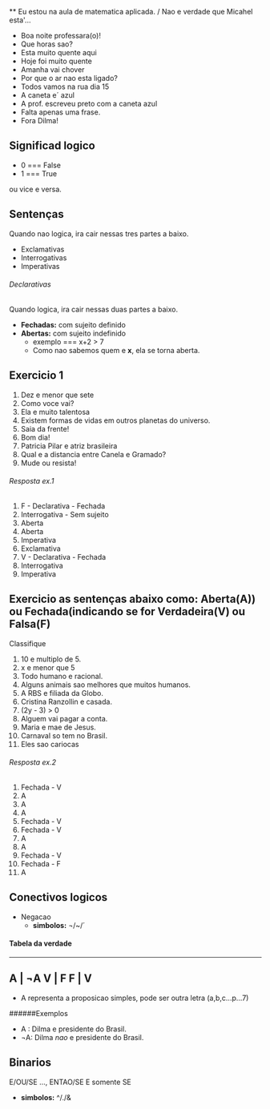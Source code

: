 ** Eu estou na aula de matematica aplicada. / Nao e verdade que Micahel esta'...
* Boa noite professara(o)!
* Que horas sao?
* Esta muito quente aqui
* Hoje foi muito quente
* Amanha vai chover
* Por que o ar nao esta ligado?
* Todos vamos na rua dia 15
* A caneta e´ azul
* A prof. escreveu preto com a caneta azul
* Falta apenas uma frase.
* Fora Dilma!


## Significad logico

* 0 === False
* 1 === True

ou vice e versa.


## Sentenças
Quando nao logica, ira cair nessas tres partes a baixo.

*   Exclamativas
*   Interrogativas
*   Imperativas


###### Declarativas
Quando logica, ira cair nessas duas partes a baixo.

* __Fechadas:__ com sujeito definido
* __Abertas:__  com sujeito indefinido
    * exemplo === x+2 > 7
    * Como nao sabemos quem e __x__, ela se torna aberta.


## Exercicio 1

1. Dez e menor que sete
2. Como voce vai?
3. Ela e muito talentosa
4. Existem formas de vidas em outros planetas do universo.
5. Saia da frente!
6. Bom dia!
7. Patricia Pilar e atriz brasileira
8. Qual e a distancia entre Canela e Gramado?
9. Mude ou resista!

###### Resposta ex.1
1. F - Declarativa - Fechada
2. Interrogativa - Sem sujeito
3. Aberta
4. Aberta
5. Imperativa
6. Exclamativa
7. V - Declarativa - Fechada
8. Interrogativa
9. Imperativa


## Exercicio as sentenças abaixo como: Aberta(A)) ou Fechada(indicando se for Verdadeira(V) ou Falsa(F)
Classifique

1. 10 e multiplo de 5.
2. x e menor que 5
3. Todo humano e racional.
4. Alguns animais sao melhores que muitos humanos.
5. A RBS e filiada da Globo.
6. Cristina Ranzollin e casada.
7. (2y - 3) > 0
8. Alguem vai pagar a conta.
9. Maria e mae de Jesus.
10. Carnaval so tem no Brasil.
11. Eles sao cariocas

###### Resposta ex.2
1. Fechada - V
2. A
3. A
4. A
5. Fechada - V
6. Fechada - V
7. A
8. A
9. Fechada - V
10. Fechada - F
11. A

## Conectivos logicos

* Negacao
    * __simbolos:__ ¬/~/´

#### Tabela da verdade

-------
A | ¬A
V | F
F | V
-------

* A representa a proposicao simples, pode ser outra letra (a,b,c...p...7)

######Exemplos
* A : Dilma e presidente do Brasil.
* ¬A: Dilma _nao_ e presidente do Brasil.


## Binarios

E/OU/SE ..., ENTAO/SE E somente SE
* __simbolos:__ ^/./&


